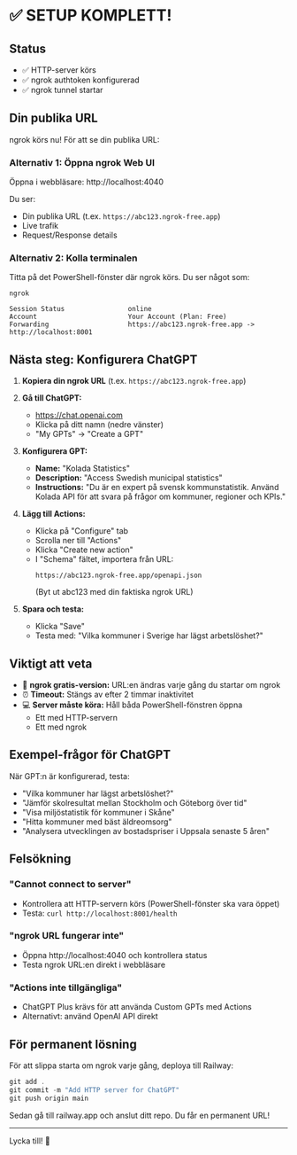 # ✅ SETUP KOMPLETT!

## Status
- ✅ HTTP-server körs
- ✅ ngrok authtoken konfigurerad
- ✅ ngrok tunnel startar

## Din publika URL

ngrok körs nu! För att se din publika URL:

### Alternativ 1: Öppna ngrok Web UI
Öppna i webbläsare: http://localhost:4040

Du ser:
- Din publika URL (t.ex. `https://abc123.ngrok-free.app`)
- Live trafik
- Request/Response details

### Alternativ 2: Kolla terminalen
Titta på det PowerShell-fönster där ngrok körs. Du ser något som:

```
ngrok

Session Status                online
Account                       Your Account (Plan: Free)
Forwarding                    https://abc123.ngrok-free.app -> http://localhost:8001
```

## Nästa steg: Konfigurera ChatGPT

1. **Kopiera din ngrok URL** (t.ex. `https://abc123.ngrok-free.app`)

2. **Gå till ChatGPT:**
   - https://chat.openai.com
   - Klicka på ditt namn (nedre vänster)
   - "My GPTs" -> "Create a GPT"

3. **Konfigurera GPT:**
   - **Name:** "Kolada Statistics"
   - **Description:** "Access Swedish municipal statistics"
   - **Instructions:** "Du är en expert på svensk kommunstatistik. Använd Kolada API för att svara på frågor om kommuner, regioner och KPIs."

4. **Lägg till Actions:**
   - Klicka på "Configure" tab
   - Scrolla ner till "Actions"
   - Klicka "Create new action"
   - I "Schema" fältet, importera från URL:
     ```
     https://abc123.ngrok-free.app/openapi.json
     ```
     (Byt ut abc123 med din faktiska ngrok URL)

5. **Spara och testa:**
   - Klicka "Save"
   - Testa med: "Vilka kommuner i Sverige har lägst arbetslöshet?"

## Viktigt att veta

- 🔄 **ngrok gratis-version:** URL:en ändras varje gång du startar om ngrok
- ⏰ **Timeout:** Stängs av efter 2 timmar inaktivitet
- 💻 **Server måste köra:** Håll båda PowerShell-fönstren öppna
  - Ett med HTTP-servern
  - Ett med ngrok

## Exempel-frågor för ChatGPT

När GPT:n är konfigurerad, testa:

- "Vilka kommuner har lägst arbetslöshet?"
- "Jämför skolresultat mellan Stockholm och Göteborg över tid"
- "Visa miljöstatistik för kommuner i Skåne"
- "Hitta kommuner med bäst äldreomsorg"
- "Analysera utvecklingen av bostadspriser i Uppsala senaste 5 åren"

## Felsökning

### "Cannot connect to server"
- Kontrollera att HTTP-servern körs (PowerShell-fönster ska vara öppet)
- Testa: `curl http://localhost:8001/health`

### "ngrok URL fungerar inte"
- Öppna http://localhost:4040 och kontrollera status
- Testa ngrok URL:en direkt i webbläsare

### "Actions inte tillgängliga"
- ChatGPT Plus krävs för att använda Custom GPTs med Actions
- Alternativt: använd OpenAI API direkt

## För permanent lösning

För att slippa starta om ngrok varje gång, deploya till Railway:

```powershell
git add .
git commit -m "Add HTTP server for ChatGPT"
git push origin main
```

Sedan gå till railway.app och anslut ditt repo. Du får en permanent URL!

---

Lycka till! 🚀
